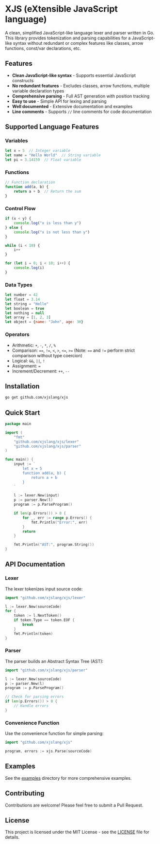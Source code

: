 # XJS (eXtensible JavaScript language)

A clean, simplified JavaScript-like language lexer and parser written in Go. This library provides tokenization and parsing capabilities for a JavaScript-like syntax without redundant or complex features like classes, arrow functions, const/var declarations, etc.

## Features

- **Clean JavaScript-like syntax** - Supports essential JavaScript constructs
- **No redundant features** - Excludes classes, arrow functions, multiple variable declaration types
- **Comprehensive parsing** - Full AST generation with position tracking
- **Easy to use** - Simple API for lexing and parsing
- **Well documented** - Extensive documentation and examples
- **Line comments** - Supports `//` line comments for code documentation

## Supported Language Features

### Variables
```javascript
let x = 5  // Integer variable
let name = "Hello World"  // String variable
let pi = 3.14159  // Float variable
```

### Functions
```javascript
// Function declaration
function add(a, b) {
    return a + b  // Return the sum
}
```

### Control Flow
```javascript
if (x < y) {
    console.log("x is less than y")
} else {
    console.log("x is not less than y")
}

while (i < 10) {
    i++
}

for (let i = 0; i < 10; i++) {
    console.log(i)
}
```

### Data Types
```javascript
let number = 42
let float = 3.14
let string = "Hello"
let boolean = true
let nothing = null
let array = [1, 2, 3]
let object = {name: "John", age: 30}
```

### Operators
- Arithmetic: `+`, `-`, `*`, `/`, `%`
- Comparison: `==`, `!=`, `<`, `>`, `<=`, `>=` (Note: `==` and `!=` perform strict comparison without type coercion)
- Logical: `&&`, `||`, `!`
- Assignment: `=`
- Increment/Decrement: `++`, `--`

## Installation

```bash
go get github.com/xjslang/xjs
```

## Quick Start

```go
package main

import (
    "fmt"
    "github.com/xjslang/xjs/lexer"
    "github.com/xjslang/xjs/parser"
)

func main() {
    input := `
        let x = 5
        function add(a, b) {
            return a + b
        }
    `

    l := lexer.New(input)
    p := parser.New(l)
    program := p.ParseProgram()

    if len(p.Errors()) > 0 {
        for _, err := range p.Errors() {
            fmt.Println("Error:", err)
        }
        return
    }

    fmt.Println("AST:", program.String())
}
```

## API Documentation

### Lexer

The lexer tokenizes input source code:

```go
import "github.com/xjslang/xjs/lexer"

l := lexer.New(sourceCode)
for {
    token := l.NextToken()
    if token.Type == token.EOF {
        break
    }
    fmt.Println(token)
}
```

### Parser

The parser builds an Abstract Syntax Tree (AST):

```go
import "github.com/xjslang/xjs/parser"

l := lexer.New(sourceCode)
p := parser.New(l)
program := p.ParseProgram()

// Check for parsing errors
if len(p.Errors()) > 0 {
    // Handle errors
}
```

### Convenience Function

Use the convenience function for simple parsing:

```go
import "github.com/xjslang/xjs"

program, errors := xjs.Parse(sourceCode)
```

## Examples

See the [examples](examples/) directory for more comprehensive examples.

## Contributing

Contributions are welcome! Please feel free to submit a Pull Request.

## License

This project is licensed under the MIT License - see the [LICENSE](LICENSE) file for details.

